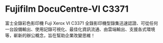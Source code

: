 # Fujifilm DocuCentre-VI C3371

富士全錄彩色影印機 Fuji Xerox VI C3371 全錄影印機型錄集迅速認證、可從任何一台設備輸出、使用記錄可視化、最佳化資訊流通、由雲端輸出、支援各式環境等，嶄新的辦公概念，旨在幫助企業改變思維！
